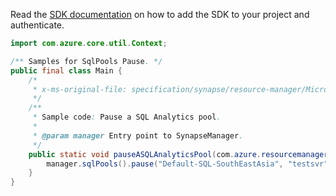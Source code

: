 Read the [SDK documentation](https://github.com/Azure/azure-sdk-for-java/blob/azure-resourcemanager-synapse_1.0.0-beta.6/sdk/synapse/azure-resourcemanager-synapse/README.md) on how to add the SDK to your project and authenticate.

```java
import com.azure.core.util.Context;

/** Samples for SqlPools Pause. */
public final class Main {
    /*
     * x-ms-original-file: specification/synapse/resource-manager/Microsoft.Synapse/stable/2021-06-01/examples/PauseSqlPool.json
     */
    /**
     * Sample code: Pause a SQL Analytics pool.
     *
     * @param manager Entry point to SynapseManager.
     */
    public static void pauseASQLAnalyticsPool(com.azure.resourcemanager.synapse.SynapseManager manager) {
        manager.sqlPools().pause("Default-SQL-SouthEastAsia", "testsvr", "testdwdb", Context.NONE);
    }
}
```
